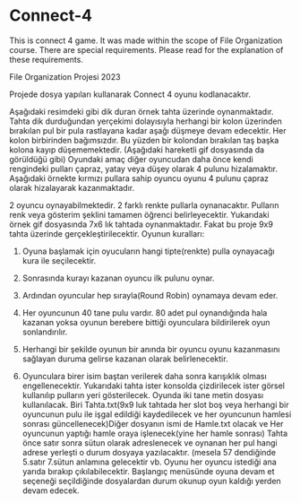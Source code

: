 # Connect-4
This is connect 4 game. It was made within the scope of File Organization course. There are special requirements. Please read  for the explanation of these requirements.




File Organization Projesi 2023

Projede dosya yapıları kullanarak Connect 4 oyunu kodlanacaktır.

Aşağıdaki resimdeki gibi dik duran örnek tahta üzerinde oynanmaktadır. Tahta dik durduğundan
yerçekimi dolayısıyla herhangi bir kolon üzerinden bırakılan pul bir pula rastlayana kadar aşağı
düşmeye devam edecektir. Her kolon birbirinden bağımsızdır. Bu yüzden bir kolondan bırakılan
taş başka kolona kayıp düşememektedir. (Aşağıdaki hareketli gif dosyasında da görüldüğü gibi)
Oyundaki amaç diğer oyuncudan daha önce kendi rengindeki pulları çapraz, yatay veya düşey
olarak 4 pulunu hizalamaktır. Aşağıdaki örnekte kırmızı pullara sahip oyuncu oyunu 4 pulunu
çapraz olarak hizalayarak kazanmaktadır.

2 oyuncu oynayabilmektedir. 2 farklı renkte pullarla oynanacaktır. Pulların renk veya gösterim
şeklini tamamen öğrenci belirleyecektir. Yukarıdaki örnek gif dosyasında 7x6 lık tahtada
oynanmaktadır. Fakat bu proje 9x9 tahta üzerinde gerçekleştirilecektir.
Oyunun kuralları:
1. Oyuna başlamak için oyucuların hangi tipte(renkte) pulla oynayacağı kura ile
seçilecektir.
2. Sonrasında kurayı kazanan oyuncu ilk pulunu oynar.

3. Ardından oyuncular hep sırayla(Round Robin) oynamaya devam eder.
4. Her oyuncunun 40 tane pulu vardır. 80 adet pul oynandığında hala kazanan yoksa oyunun
berebere bittiği oyunculara bildirilerek oyun sonlandırılır.
5. Herhangi bir şekilde oyunun bir anında bir oyuncu oyunu kazanmasını sağlayan duruma
gelirse kazanan olarak belirlenecektir.
6. Oyunculara birer isim baştan verilerek daha sonra karışıklık olması engellenecektir.
Yukarıdaki tahta ister konsolda çizdirilecek ister görsel kullanılıp pulların yeri gösterilecek.
Oyunda iki tane metin dosyası kullanılacak. Biri Tahta.txt(9x9 luk tahtada her slot boş veya
herhangi bir oyuncunun pulu ile işgal edildiği kaydedilecek ve her oyuncunun hamlesi sonrası
güncellenecek)Diğer dosyanın ismi de Hamle.txt olacak ve Her oyuncunun yaptığı hamle oraya
işlenecek(yine her hamle sonrası) Tahta önce satır sonra sütun olarak adreslenecek ve oynanan her
pul hangi adrese yerleşti o durum dosyaya yazılacaktır. (mesela 57 dendiğinde 5.satır 7.sütun
anlamına gelecektir vb.
Oyunu her oyuncu istediği ana yarıda bırakıp çıkılabilecektir. Başlangıç menüsünde oyuna devam
et seçeneği seçildiğinde dosyalardan durum okunup oyun kaldığı yerden devam edecek.
